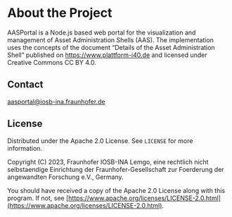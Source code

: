 # About the Project

AASPortal is a Node.js based web portal for the visualization and management of Asset Administration Shells (AAS). The implementation uses the concepts of the document “Details of the Asset Administration Shell” published on https://www.plattform-i40.de and licensed under Creative Commons CC BY 4.0.

## Contact

aasportal@iosb-ina.fraunhofer.de

## License

Distributed under the Apache 2.0 License. See `LICENSE` for more information.

Copyright (C) 2023, Fraunhofer IOSB-INA Lemgo, eine rechtlich nicht selbstaendige Einrichtung der Fraunhofer-Gesellschaft zur Foerderung der angewandten Forschung e.V., Germany.

You should have received a copy of the Apache 2.0 License along with this program. If not, see [https://www.apache.org/licenses/LICENSE-2.0.html](https://www.apache.org/licenses/LICENSE-2.0.html).
